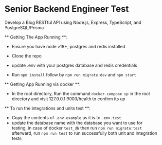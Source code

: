 # Senior Backend Engineer Test

Develop a Blog RESTful API using Node.js, Express, TypeScript, and PostgreSQL/Prisma

** Getting The App Running **:

- Ensure you have node v18+, postgres and redis installed

- Clone the repo

- update .env with your postgres database and redis credentials

- Run `npm install` follow by `npm run migrate:dev` and `npm start`

** Getting App Running via docker **:

- In the root directory, Run the command `docker-compose up` in the root directory and visit 127.0.0.1:9000/health to confirm its up

** To run the integrations and units test **:

-  Copy the contents of `.env.example` as it is to `.env.test` 
- update the database name with the database you want to use for testing, in case of docker `test_db` then run `npm run migrate:test` afterward, run `npm run test` to run successfully both unit and integration tests
